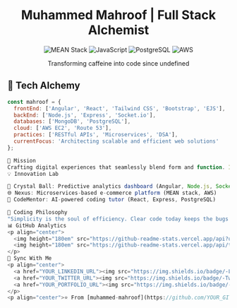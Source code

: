 <h1 align="center">Muhammed Mahroof | Full Stack Alchemist</h1>

<p align="center">
  <img src="https://img.shields.io/badge/MEAN-Stack-brightgreen" alt="MEAN Stack">
  <img src="https://img.shields.io/badge/Code-JavaScript-informational?style=flat&logo=javascript&logoColor=white&color=2bbc8a" alt="JavaScript">
  <img src="https://img.shields.io/badge/Tools-PostgreSQL-informational?style=flat&logo=postgresql&logoColor=white&color=2bbc8a" alt="PostgreSQL">
  <img src="https://img.shields.io/badge/Cloud-AWS-informational?style=flat&logo=amazon-aws&logoColor=white&color=2bbc8a" alt="AWS">
</p>

<p align="center">Transforming caffeine into code since undefined</p>

## 🧪 Tech Alchemy

```javascript
const mahroof = {
  frontEnd: ['Angular', 'React', 'Tailwind CSS', 'Bootstrap', 'EJS'],
  backEnd: ['Node.js', 'Express', 'Socket.io'],
  databases: ['MongoDB', 'PostgreSQL'],
  cloud: ['AWS EC2', 'Route 53'],
  practices: ['RESTful APIs', 'Microservices', 'DSA'],
  currentFocus: 'Architecting scalable and efficient web solutions'
};

🚀 Mission
Crafting digital experiences that seamlessly blend form and function. I don't just write code; I solve puzzles, one commit at a time.
💡 Innovation Lab

🔮 Crystal Ball: Predictive analytics dashboard (Angular, Node.js, Socket.io)
🌐 Nexus: Microservices-based e-commerce platform (MEAN stack, AWS)
🧠 CodeMentor: AI-powered coding tutor (React, Express, PostgreSQL)

🌟 Coding Philosophy
"Simplicity is the soul of efficiency. Clear code today keeps the bugs away."
📊 GitHub Analytics
<p align="center">
  <img height="180em" src="https://github-readme-stats.vercel.app/api?username=YOUR_GITHUB_USERNAME&show_icons=true&theme=radical" alt="Mahroof's GitHub stats"/>
  <img height="180em" src="https://github-readme-stats.vercel.app/api/top-langs/?username=YOUR_GITHUB_USERNAME&layout=compact&theme=radical" alt="Mahroof's top languages"/>
</p>
🔗 Sync With Me
<p align="center">
  <a href="YOUR_LINKEDIN_URL"><img src="https://img.shields.io/badge/-LinkedIn-0077B5?style=flat&logo=Linkedin&logoColor=white"/></a>
  <a href="YOUR_TWITTER_URL"><img src="https://img.shields.io/badge/-Twitter-1DA1F2?style=flat&logo=Twitter&logoColor=white"/></a>
  <a href="YOUR_PORTFOLIO_URL"><img src="https://img.shields.io/badge/-Portfolio-000000?style=flat&logo=About.me&logoColor=white"/></a>
</p>
<p align="center">⭐️ From [muhammed-mahroof](https://github.com/YOUR_GITHUB_USERNAME)</p>
```
